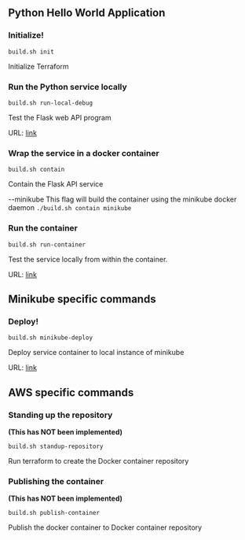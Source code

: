 ## Python Hello World Application

### Initialize!

  ```build.sh init```

  Initialize Terraform

### Run the Python service locally

  ```build.sh run-local-debug```

  Test the Flask web API program

  URL: [link](http://127.0.0.1:5000)

### Wrap the service in a docker container

  ```build.sh contain```

  Contain the Flask API service

  --minikube
  This flag will build the container using the minikube docker daemon
  ```./build.sh contain minikube```

### Run the container

  ```build.sh run-container```

  Test the service locally from within the container.

  URL: [link](http://127.0.0.1:5001)

## Minikube specific commands

### Deploy!

  ```build.sh minikube-deploy```

  Deploy service container to local instance of minikube

  URL: [link](http://127.0.0.1:5002)

## AWS specific commands

### Standing up the repository
  **(This has NOT been implemented)**

  ```build.sh standup-repository```

  Run terraform to create the Docker container repository

### Publishing the container
  **(This has NOT been implemented)**

  ```build.sh publish-container```

  Publish the docker container to Docker container repository


